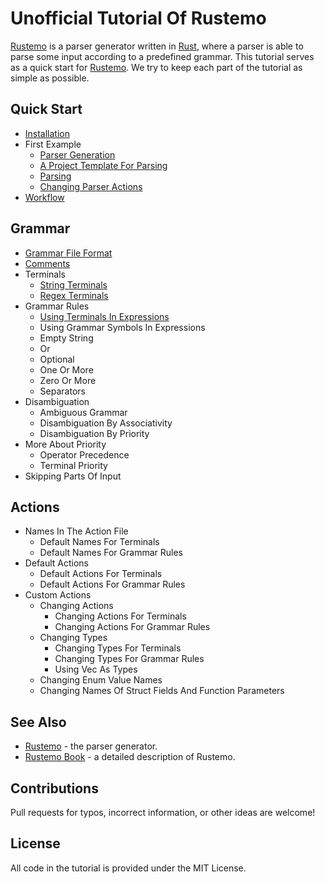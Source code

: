 # Unofficial Tutorial Of Rustemo

[Rustemo](https://github.com/igordejanovic/rustemo) is a parser generator written in [Rust](https://www.rust-lang.org/), where a parser is able to parse some input according to a predefined grammar.
This tutorial serves as a quick start for [Rustemo](https://github.com/igordejanovic/rustemo).
We try to keep each part of the tutorial as simple as possible.

## Quick Start

* [Installation](./tutorial/installation.md)
* First Example
  * [Parser Generation](./tutorial/parser_generation.md)
  * [A Project Template For Parsing](./tutorial/a_project_template_for_parsing.md)
  * [Parsing](./tutorial/parsing.md)
  * [Changing Parser Actions](./tutorial/changing_parser_actions.md)
* [Workflow](./tutorial/workflow.md)

## Grammar

* [Grammar File Format](./tutorial/grammar_file_format.md)
* [Comments](./tutorial/comments.md)
* Terminals
  * [String Terminals](./tutorial/string_terminals.md)
  * [Regex Terminals](./tutorial/regex_terminals.md)
* Grammar Rules
  * [Using Terminals In Expressions](./tutorial/using_terminals_in_expressions.md)
  * Using Grammar Symbols In Expressions
  * Empty String
  * Or
  * Optional
  * One Or More
  * Zero Or More
  * Separators
* Disambiguation
  * Ambiguous Grammar
  * Disambiguation By Associativity
  * Disambiguation By Priority
    <!-- Production Priority -->
* More About Priority
  * Operator Precedence
  * Terminal Priority
* Skipping Parts Of Input

## Actions

* Names In The Action File
  * Default Names For Terminals
  * Default Names For Grammar Rules
* Default Actions
  * Default Actions For Terminals
  * Default Actions For Grammar Rules
* Custom Actions
  * Changing Actions
    * Changing Actions For Terminals
    * Changing Actions For Grammar Rules
  * Changing Types
    * Changing Types For Terminals
    * Changing Types For Grammar Rules
    * Using Vec As Types
  * Changing Enum Value Names
  * Changing Names Of Struct Fields And Function Parameters

## See Also

* [Rustemo](https://github.com/igordejanovic/rustemo) - the parser generator.
* [Rustemo Book](https://www.igordejanovic.net/rustemo/) - a detailed description of Rustemo.

## Contributions

Pull requests for typos, incorrect information, or other ideas are welcome!

## License

All code in the tutorial is provided under the MIT License.
